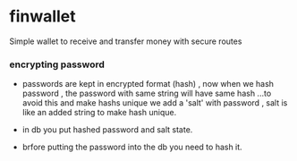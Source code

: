 # finwallet
Simple wallet to receive and transfer money with secure routes 


### encrypting password

- passwords are kept in encrypted format (hash) , now when we hash password , the password with same string will have same hash ...to avoid this and make hashs unique we add a 'salt' with password , salt is like an added string to make hash unique.

- in db you put hashed password and salt state.
- brfore putting the password into the db you need to hash it.
